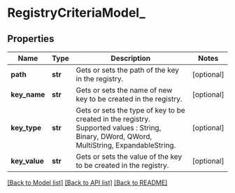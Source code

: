 # RegistryCriteriaModel_

## Properties
Name | Type | Description | Notes
------------ | ------------- | ------------- | -------------
**path** | **str** | Gets or sets the path of the key in the registry. | [optional] 
**key_name** | **str** | Gets or sets the name of new key to be created in the registry. | [optional] 
**key_type** | **str** | Gets or sets the type of key to be created in the registry. Supported values : String, Binary, DWord, QWord, MultiString, ExpandableString. | [optional] 
**key_value** | **str** | Gets or sets the value of the key to be created in the registry. | [optional] 

[[Back to Model list]](../README.md#documentation-for-models) [[Back to API list]](../README.md#documentation-for-api-endpoints) [[Back to README]](../README.md)


